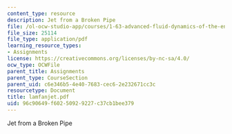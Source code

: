 ```yaml
---
content_type: resource
description: Jet from a Broken Pipe
file: /ol-ocw-studio-app/courses/1-63-advanced-fluid-dynamics-of-the-environment-fall-2002/96c90649f60250929227c37cb1bee379_lamfanjet.pdf
file_size: 25114
file_type: application/pdf
learning_resource_types:
- Assignments
license: https://creativecommons.org/licenses/by-nc-sa/4.0/
ocw_type: OCWFile
parent_title: Assignments
parent_type: CourseSection
parent_uid: c6e346b5-4e40-7683-cec6-2e232671cc3c
resourcetype: Document
title: lamfanjet.pdf
uid: 96c90649-f602-5092-9227-c37cb1bee379
---
```

Jet from a Broken Pipe